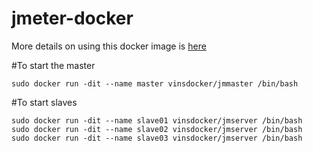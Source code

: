 # jmeter-docker

More details on using this docker image is [here](http://www.testautomationguru.com/jmeter-distributed-load-testing-using-docker/)


#To start the master

```
sudo docker run -dit --name master vinsdocker/jmmaster /bin/bash
```

#To start slaves

```
sudo docker run -dit --name slave01 vinsdocker/jmserver /bin/bash
sudo docker run -dit --name slave02 vinsdocker/jmserver /bin/bash
sudo docker run -dit --name slave03 vinsdocker/jmserver /bin/bash
```

